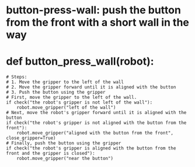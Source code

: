 # button-press-wall: push the button from the front with a short wall in the way
# def button_press_wall(robot):
    # Steps:
    # 1. Move the gripper to the left of the wall
    # 2. Move the gripper forward until it is aligned with the button
    # 3. Push the button using the gripper
    # First, move the gripper to the left of the wall.
    if check("the robot's gripper is not left of the wall"):
        robot.move_gripper("left of the wall")
    # Next, move the robot's gripper forward until it is aligned with the button
    if check("the robot's gripper is not aligned with the button from the front"):
        robot.move_gripper("aligned with the button from the front", close_gripper=True)
    # Finally, push the button using the gripper
    if check("the robot's gripper is aligned with the button from the front and the gripper is closed"):
        robot.move_gripper("near the button")
